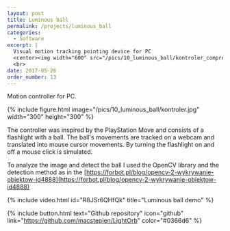 ```yaml
---
layout: post
title: Luminous ball
permalink: /projects/luminous_ball
categories:
  - Software
excerpt: |
  Visual motion tracking pointing device for PC
  <center><img width="600" src="/pics/10_luminous_ball/kontroler_compressed.jpg"></center>
  <br>
date: 2017-05-26
order_number: 13
---
```


Motion controller for PC.

{% include figure.html image="/pics/10_luminous_ball/kontroler.jpg" width="300" height="300" %}

The controller was inspired by the PlayStation Move and consists of a flashlight with a ball. The ball's movements are tracked on a webcam and translated into mouse cursor movements. By turning the flashlight on and off a mouse click is simulated.

To analyze the image and detect the ball I used the OpenCV library and the detection method as in the [https://forbot.pl/blog/opencv-2-wykrywanie-obiektow-id4888](https://forbot.pl/blog/opencv-2-wykrywanie-obiektow-id4888)

{% include video.html id="R8JSr6QHfQk" title="Luminous ball demo" %}

{% include button.html text="Github repository" icon="github" link="https://github.com/macstepien/LightOrb" color="#0366d6" %}

